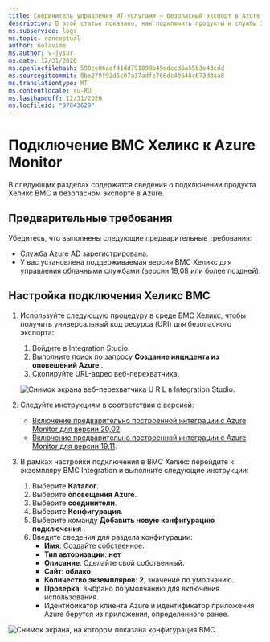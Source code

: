 ```yaml
---
title: Соединитель управления ИТ-услугами — безопасный экспорт в Azure Monitor-Configuration с помощью BMC
description: В этой статье показано, как подключить продукты и службы ITSM к BMC в безопасном экспорте в Azure Monitor.
ms.subservice: logs
ms.topic: conceptual
author: nolavime
ms.author: v-jysur
ms.date: 12/31/2020
ms.openlocfilehash: 598ce86aef41dd791099b49edccd6a55b3e43cdd
ms.sourcegitcommit: 8be279f92d5c07a37adfe766dc40648c673d8aa8
ms.translationtype: MT
ms.contentlocale: ru-RU
ms.lasthandoff: 12/31/2020
ms.locfileid: "97843629"
---
```

# <a name="connect-bmc-helix-to-azure-monitor"></a>Подключение BMC Хеликс к Azure Monitor

В следующих разделах содержатся сведения о подключении продукта Хеликс BMC и безопасном экспорте в Azure.

## <a name="prerequisites"></a>Предварительные требования

Убедитесь, что выполнены следующие предварительные требования:

* Служба Azure AD зарегистрирована.
* У вас установлена поддерживаемая версия BMC Хеликс для управления облачными службами (версии 19,08 или более поздней).

## <a name="configure-the-bmc-helix-connection"></a>Настройка подключения Хеликс BMC

1. Используйте следующую процедуру в среде BMC Хеликс, чтобы получить универсальный код ресурса (URI) для безопасного экспорта:

   1. Войдите в Integration Studio.
   1. Выполните поиск по запросу **Создание инцидента из оповещений Azure** .
   1. Скопируйте URL-адрес веб-перехватчика.
   
   ![Снимок экрана веб-перехватчика U R L в Integration Studio.](media/it-service-management-connector-secure-webhook-connections/bmc-url.png)
   
2. Следуйте инструкциям в соответствии с версией:
   * [Включение предварительно построенной интеграции с Azure Monitor для версии 20,02](https://docs.bmc.com/docs/multicloud/enabling-prebuilt-integration-with-azure-monitor-879728195.html).
   * [Включение предварительно построенной интеграции с Azure Monitor для версии 19,11](https://docs.bmc.com/docs/multicloudprevious/enabling-prebuilt-integration-with-azure-monitor-904157623.html).

3. В рамках настройки подключения в BMC Хеликс перейдите к экземпляру BMC Integration и выполните следующие инструкции:

   1. Выберите **Каталог**.
   2. Выберите **оповещения Azure**.
   3. Выберите **соединители**.
   4. Выберите **Конфигурация**.
   5. Выберите команду **Добавить новую конфигурацию подключения** .
   6. Введите сведения для раздела конфигурации:
      - **Имя**: Создайте собственное.
      - **Тип авторизации**: **нет**
      - **Описание**. Сделайте свой собственный.
      - **Сайт**: **облако**
      - **Количество экземпляров**: **2**, значение по умолчанию.
      - **Проверка**: выбрано по умолчанию для включения использования.
      - Идентификатор клиента Azure и идентификатор приложения Azure берутся из приложения, определенного ранее.

![Снимок экрана, на котором показана конфигурация BMC.](media/it-service-management-connector-secure-webhook-connections/bmc-configuration.png)
